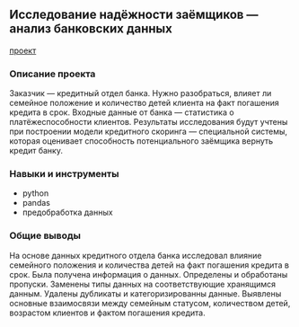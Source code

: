 ## Исследование надёжности заёмщиков — анализ банковских данных
[проект]([https://github.com/Tushkin99/Portfolio/blob/main/borrowers_research/README.md](https://github.com/Tushkin99/Portfolio/blob/main/borrowers_research/Исследование%20надежности%20заемщиков.ipynb))
### Описание проекта
Заказчик — кредитный отдел банка. Нужно разобраться, влияет ли семейное положение и количество детей клиента на факт погашения кредита в срок. Входные данные от банка — статистика о платёжеспособности клиентов. Результаты исследования будут учтены при построении модели кредитного скоринга — специальной системы, которая оценивает способность потенциального заёмщика вернуть кредит банку.
### Навыки и инструменты
- python
- pandas
- предобработка данных
### Общие выводы 
На основе данных кредитного отдела банка исследовал влияние семейного положения и количества детей на факт погашения кредита в срок. Была получена информация о
данных. Определены и обработаны пропуски. Заменены типы данных на соответствующие хранящимся данным. Удалены дубликаты и категоризированны данные. Выявлены основные взаимосвязи между семейным статусом, количеством детей, возрастом клиентов и фактом погашения кредита. 
